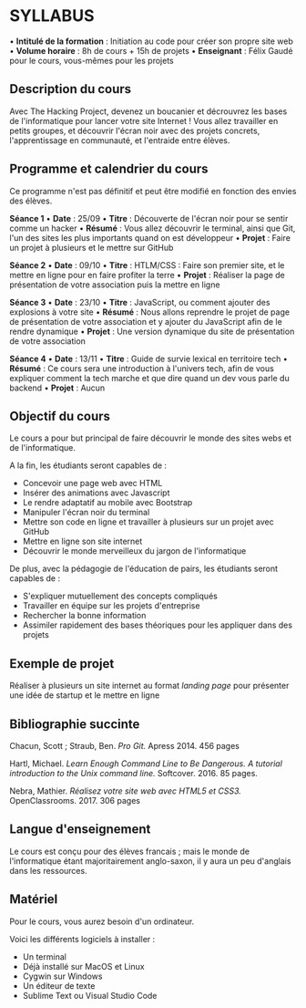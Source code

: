 # SYLLABUS

• **Intitulé de la formation** : Initiation au code pour créer son propre site web
• **Volume horaire** : 8h de cours + 15h de projets
• **Enseignant** : Félix Gaudé pour le cours, vous-mêmes pour les projets

## **Description du cours**
Avec The Hacking Project, devenez un boucanier et décrouvrez les bases de l'informatique pour lancer votre site Internet !
Vous allez travailler en petits groupes, et découvrir l'écran noir avec des projets concrets, l'apprentissage en communauté, et l'entraide entre élèves.

## **Programme et calendrier du cours**
Ce programme n'est pas définitif et peut être modifié en fonction des envies des élèves.

**Séance 1**
• **Date** : 25/09
• **Titre** : Découverte de l'écran noir pour se sentir comme un hacker
• **Résumé** : Vous allez découvrir le terminal, ainsi que Git, l'un des sites les plus importants quand on est développeur
• **Projet** : Faire un projet à plusieurs et le mettre sur GitHub

**Séance 2**
• **Date** : 09/10
• **Titre** : HTLM/CSS : Faire son premier site, et le mettre en ligne pour en faire profiter la terre
• **Projet** : Réaliser la page de présentation de votre association puis la mettre en ligne

**Séance 3**
• **Date** : 23/10
• **Titre** : JavaScript, ou comment ajouter des explosions à votre site
• **Résumé** : Nous allons reprendre le projet de page de présentation de votre association et y ajouter du JavaScript afin de le rendre dynamique
• **Projet** : Une version dynamique du site de présentation de votre association

**Séance 4**
• **Date** : 13/11
• **Titre** : Guide de survie lexical en territoire tech
• **Résumé** : Ce cours sera une introduction à l'univers tech, afin de vous expliquer comment la tech marche et que dire quand un dev vous parle du backend
• **Projet** : Aucun

## **Objectif du cours**
Le cours a pour but principal de faire découvrir le monde des sites webs et de l'informatique.

A la fin, les étudiants seront capables de :
- Concevoir une page web avec HTML
- Insérer des animations avec Javascript
- Le rendre adaptatif au mobile avec Bootstrap
- Manipuler l'écran noir du terminal
- Mettre son code en ligne et travailler à plusieurs sur un projet avec GitHub
- Mettre en ligne son site internet
- Découvrir le monde merveilleux du jargon de l'informatique

De plus, avec la pédagogie de l'éducation de pairs, les étudiants seront capables de :
- S'expliquer mutuellement des concepts compliqués
- Travailler en équipe sur les projets d'entreprise
- Rechercher la bonne information
- Assimiler rapidement des bases théoriques pour les appliquer dans des projets

## **Exemple de projet**
Réaliser à plusieurs un site internet au format _landing page_ pour présenter une idée de startup et le mettre en ligne

## **Bibliographie succinte**
Chacun, Scott ; Straub, Ben. _Pro Git._ Apress 2014. 456 pages

Hartl, Michael. _Learn Enough Command Line to Be Dangerous. A tutorial introduction to the Unix command line._ Softcover. 2016. 85 pages.

Nebra, Mathier. _Réalisez votre site web avec HTML5 et CSS3._ OpenClassrooms. 2017. 306 pages

## **Langue d'enseignement**
Le cours est conçu pour des élèves francais ; mais le monde de l'informatique étant majoritairement anglo-saxon, il y aura un peu d'anglais dans les ressources.

## **Matériel**
Pour le cours, vous aurez besoin d'un ordinateur.

Voici les différents logiciels à installer :
- Un terminal
- Déjà installé sur MacOS et Linux
- Cygwin sur Windows
- Un éditeur de texte
- Sublime Text ou Visual Studio Code
